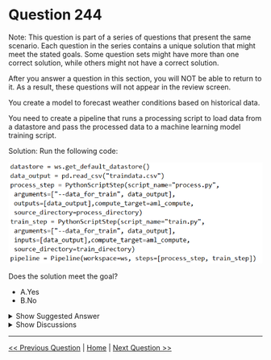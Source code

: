 # Question 244

Note: This question is part of a series of questions that present the same scenario. Each question in the series contains a unique solution that might meet the stated goals. Some question sets might have more than one correct solution, while others might not have a correct solution.

After you answer a question in this section, you will NOT be able to return to it. As a result, these questions will not appear in the review screen.

You create a model to forecast weather conditions based on historical data.

You need to create a pipeline that runs a processing script to load data from a datastore and pass the processed data to a machine learning model training script.

Solution: Run the following code:

![Question Image](../images/q244_q_0025200001.png)

Does the solution meet the goal?

- A.Yes
- B.No

<details>
  <summary>Show Suggested Answer</summary>

<strong>B</strong><br>

<p>The two steps are present: process_step and train_step</p>
<p>The training data input is not setup correctly.</p>
<p>Note:</p>
<p>Data used in pipeline can be produced by one step and consumed in another step by providing a PipelineData object as an output of one step and an input of one or more subsequent steps.</p>
<p>PipelineData objects are also used when constructing Pipelines to describe step dependencies. To specify that a step requires the output of another step as input, use a PipelineData object in the constructor of both steps.</p>
<p>For example, the pipeline train step depends on the process_step_output output of the pipeline process step: from azureml.pipeline.core import Pipeline, PipelineData from azureml.pipeline.steps import PythonScriptStep datastore = ws.get_default_datastore() process_step_output = PipelineData(&quot;processed_data&quot;, datastore=datastore) process_step = PythonScriptStep(script_name=&quot;process.py&quot;, arguments=[&quot;--data_for_train&quot;, process_step_output], outputs=[process_step_output], compute_target=aml_compute, source_directory=process_directory) train_step = PythonScriptStep(script_name=&quot;train.py&quot;, arguments=[&quot;--data_for_train&quot;, process_step_output], inputs=[process_step_output], compute_target=aml_compute, source_directory=train_directory) pipeline = Pipeline(workspace=ws, steps=[process_step, train_step])</p>
<p>Reference:</p>
<p>https://docs.microsoft.com/en-us/python/api/azureml-pipeline-core/azureml.pipeline.core.pipelinedata?view=azure-ml-py</p>

</details>

<details>
  <summary>Show Discussions</summary>

<blockquote><p><strong>kty</strong> <code>(Sun 18 Sep 2022 20:03)</code> - <em>Upvotes: 14</em></p><p>datastore = ws.get_default_datastore()
   process_step_output = PipelineData(&quot;processed_data&quot;, datastore=datastore)
   process_step = PythonScriptStep(script_name=&quot;process.py&quot;,
                                   arguments=[&quot;--data_for_train&quot;, process_step_output],
                                   outputs=[process_step_output],
                                   compute_target=aml_compute,
                                   source_directory=process_directory)
   train_step = PythonScriptStep(script_name=&quot;train.py&quot;,
                                 arguments=[&quot;--data_for_train&quot;, process_step_output],
                                 inputs=[process_step_output],
                                 compute_target=aml_compute,
                                 source_directory=train_directory)

pipeline = Pipeline(workspace=ws, steps=[process_step, train_step])</p></blockquote>

<blockquote><p><strong>ML_Novice</strong> <code>(Wed 17 May 2023 11:15)</code> - <em>Upvotes: 2</em></p><p>how the first preprocess step doesn&#x27;t require any input entry?
thanks for your response</p></blockquote>
<blockquote><p><strong>snegnik</strong> <code>(Fri 29 Nov 2024 15:09)</code> - <em>Upvotes: 1</em></p><p>Where is input for process_step?</p></blockquote>
<blockquote><p><strong>dev2dev</strong> <code>(Tue 27 Sep 2022 03:37)</code> - <em>Upvotes: 8</em></p><p>only line#2 should be fixed: data_output = PipelineData(&quot;processed_data&quot;, datastore=datastore)</p></blockquote>
<blockquote><p><strong>snegnik</strong> <code>(Fri 29 Nov 2024 15:20)</code> - <em>Upvotes: 1</em></p><p>I think this should be better
datastore = ws.get_default_datastore()
input_data = PipelineData(&quot;input_data&quot;, datastore=datastore)
process_step_output = PipelineData(&quot;processed_data&quot;, datastore=datastore)
model_output = PipelineData(&quot;trained_model&quot;, datastore=datastore)

process_step = PythonScriptStep(script_name=&quot;process.py&quot;,
arguments=[&quot;--data_for_train&quot;, input_data],
inputs=[input_data],
outputs=[process_step_output],
compute_target=aml_compute,
source_directory=process_directory)

train_step = PythonScriptStep(script_name=&quot;train.py&quot;,
arguments=[&quot;--processed_data&quot;, process_step_output, &quot;--output_model&quot;, model_output],
inputs=[process_step_output],
outputs=[model_output],
compute_target=aml_compute,
source_directory=train_directory)

pipeline = Pipeline(workspace=ws, steps=[process_step, train_step])</p></blockquote>

<blockquote><p><strong>skrjha20</strong> <code>(Thu 30 Mar 2023 09:20)</code> - <em>Upvotes: 2</em></p><p>Code should be as below.
datastore = ws.get_default_datastore()
   process_step_output = PipelineData(&quot;processed_data&quot;, datastore=datastore)
   process_step = PythonScriptStep(script_name=&quot;process.py&quot;,
                                   arguments=[&quot;--data_for_train&quot;, process_step_output],
                                   outputs=[process_step_output],
                                   compute_target=aml_compute,
                                   source_directory=process_directory)
   train_step = PythonScriptStep(script_name=&quot;train.py&quot;,
                                 arguments=[&quot;--data_for_train&quot;, process_step_output],
                                 inputs=[process_step_output],
                                 compute_target=aml_compute,
                                 source_directory=train_directory)

pipeline = Pipeline(workspace=ws, steps=[process_step, train_step])

However in 2 nd line tried to use read_csv() which is wrong</p></blockquote>

<blockquote><p><strong>SnowCheetah</strong> <code>(Sun 25 Dec 2022 15:37)</code> - <em>Upvotes: 2</em></p><p>https://docs.microsoft.com/en-us/python/api/azureml-pipeline-core/azureml.pipeline.core.pipelinedata?view=azure-ml-py

This one is incorrect since process_step_output is set up incorrectly

in order to set up whole pipeline you should connect all components ( compute node, datastore) set within workspace because when code is running. The resources will generate within your Azure Machine Learning resource which mean reading data locally will not to be able to read when compute note is spawn.</p></blockquote>

</details>

---

[<< Previous Question](question_243.md) | [Home](/index.md) | [Next Question >>](question_245.md)
